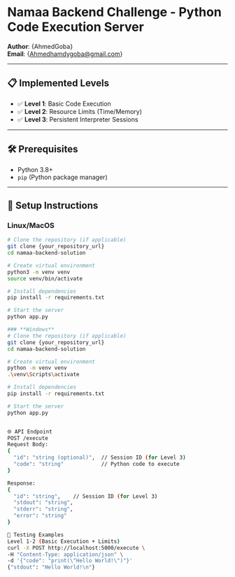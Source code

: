 # Namaa Backend Challenge - Python Code Execution Server  
**Author**: {AhmedGoba}  
**Email**: {Ahmedhamdygoba@gmail.com}  

---

## 📋 **Implemented Levels**  
- ✅ **Level 1**: Basic Code Execution  
- ✅ **Level 2**: Resource Limits (Time/Memory)  
- ✅ **Level 3**: Persistent Interpreter Sessions  

---

## 🛠️ **Prerequisites**  
- Python 3.8+  
- `pip` (Python package manager)  

---

## 🚀 **Setup Instructions**  

### **Linux/MacOS**  
```bash
# Clone the repository (if applicable)
git clone {your_repository_url}
cd namaa-backend-solution

# Create virtual environment
python3 -m venv venv
source venv/bin/activate

# Install dependencies
pip install -r requirements.txt

# Start the server
python app.py

### **Windows**
# Clone the repository (if applicable)
git clone {your_repository_url}
cd namaa-backend-solution

# Create virtual environment
python -m venv venv
.\venv\Scripts\activate

# Install dependencies
pip install -r requirements.txt

# Start the server
python app.py


🌐 API Endpoint
POST /execute
Request Body:
{
  "id": "string (optional)",  // Session ID (for Level 3)
  "code": "string"            // Python code to execute
}

Response:
{
  "id": "string",    // Session ID (for Level 3)
  "stdout": "string",
  "stderr": "string",
  "error": "string"
}

🧪 Testing Examples
Level 1-2 (Basic Execution + Limits)
curl -X POST http://localhost:5000/execute \
-H "Content-Type: application/json" \
-d '{"code": "print(\"Hello World!\")"}'
{"stdout": "Hello World!\n"}


